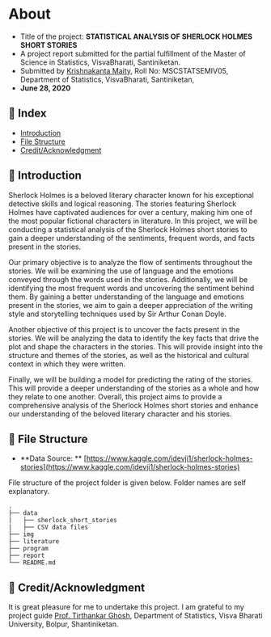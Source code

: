 # About
- Title of the project: **STATISTICAL ANALYSIS OF SHERLOCK HOLMES SHORT STORIES**
- A project report submitted for the partial fulfillment of the Master of Science in Statistics, Visva­Bharati, Santiniketan.
- Submitted by [Krishnakanta Maity](https://github.com/iamkkmcmd), Roll No: MSC­STAT­SEM­IV­05, Department of Statistics, Visva­Bharati, Santiniketan, 
- **June 28, 2020**


## :ledger: Index

- [Introduction](#beginner-introduction)
- [File Structure](#file_folder-file-structure)
- [Credit/Acknowledgment](#star2-creditacknowledgment)

##  :beginner: Introduction
Sherlock Holmes is a beloved literary character known for his exceptional detective skills and logical reasoning. The stories featuring Sherlock Holmes have captivated audiences for over a century, making him one of the most popular fictional characters in literature. In this project, we will be conducting a statistical analysis of the Sherlock Holmes short stories to gain a deeper understanding of the sentiments, frequent words, and facts present in the stories.

Our primary objective is to analyze the flow of sentiments throughout the stories. We will be examining the use of language and the emotions conveyed through the words used in the stories. Additionally, we will be identifying the most frequent words and uncovering the sentiment behind them. By gaining a better understanding of the language and emotions present in the stories, we aim to gain a deeper appreciation of the writing style and storytelling techniques used by Sir Arthur Conan Doyle.

Another objective of this project is to uncover the facts present in the stories. We will be analyzing the data to identify the key facts that drive the plot and shape the characters in the stories. This will provide insight into the structure and themes of the stories, as well as the historical and cultural context in which they were written.

Finally, we will be building a model for predicting the rating of the stories. This will provide a deeper understanding of the stories as a whole and how they relate to one another. Overall, this project aims to provide a comprehensive analysis of the Sherlock Holmes short stories and enhance our understanding of the beloved literary character and his stories.

##  :file_folder: File Structure
- **Data Source: ** [https://www.kaggle.com/idevji1/sherlock-holmes-stories](https://www.kaggle.com/idevji1/sherlock-holmes-stories)

File structure of the project folder is given below. Folder names are self explanatory.

```
.
├── data
|   ├── sherlock_short_stories
|   ├── CSV data files
├── img
├── literature
├── program
├── report
└── README.md
```

## :star2: Credit/Acknowledgment
It is great pleasure for me to undertake this project. I am grateful to my project guide [Prof. Tirthankar Ghosh](https://www.linkedin.com/in/tirthankar-ghosh-0b093a31/), Department of Statistics, Visva Bharati University, Bolpur, Shantiniketan.
